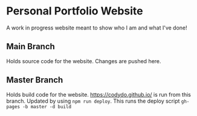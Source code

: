 # Personal Portfolio Website

A work in progress website meant to show who I am and what I've done!

## Main Branch

Holds source code for the website. Changes are pushed here.

## Master Branch

Holds build code for the website. https://codydo.github.io/ is run from this branch. Updated by using `npm run deploy`. This runs the deploy script `gh-pages -b master -d build`
